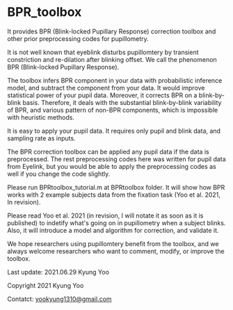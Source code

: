 # BPR_toolbox
It provides BPR (Blink-locked Pupillary Response) correction toolbox and other prior preprocessing codes for pupillometry.

It is not well known that eyeblink disturbs pupillomtery by transient constriction and re-dilation after blinking offset. We call the phenomenon BPR (Blink-locked Pupillary Response). 

The toolbox infers BPR component in your data with probabilistic inference model, and subtract the component from your data. It would improve statistical power of your pupil data. Moreover, it corrects BPR on a blink-by-blink basis. Therefore, it deals with the substantial blink-by-blink variability of BPR, and various pattern of non-BPR components, which is impossible with heuristic methods. 

It is easy to apply your pupil data. It requires only pupil and blink data, and sampling rate as inputs. 

The BPR correction toolbox can be applied any pupil data if the data is preprocessed. The rest preprocessing codes here was written for pupil data from Eyelink, but you would be able to apply the preprocessing codes as well if you change the code slightly. 

Please run BPRtoolbox_tutorial.m at BPRtoolbox folder. It will show how BPR works with 2 example subjects data from the fixation task (Yoo et al. 2021, In revision).

Please read Yoo et al. 2021 (in revision, I will notate it as soon as it is published) to indetify what's going on in pupillometry when a subject blinks. Also, it will introduce a model and algorithm for correction, and validate it.

We hope researchers using pupillomtery benefit from the toolbox, and we always welcome researchers who want to comment, modify, or improve the toolbox.

Last update: 2021.06.29 Kyung Yoo
 
Copyright 2021 Kyung Yoo

Contatct: yookyung1310@gmail.com
